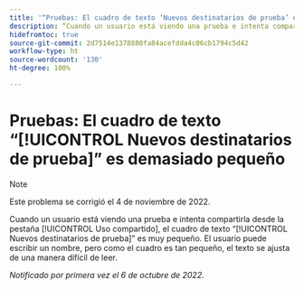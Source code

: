 ```yaml
---
title: '“Pruebas: El cuadro de texto ‘Nuevos destinatarios de prueba’ es demasiado pequeño”'
description: “Cuando un usuario está viendo una prueba e intenta compartirla desde la pestaña Uso compartido, el cuadro de texto Nuevos destinatarios de prueba es muy pequeño. El usuario puede escribir un nombre, pero como el cuadro es tan pequeño, el texto se ajusta de una manera difícil de leer.”
hidefromtoc: true
source-git-commit: 2d7514e1378880fa84acefdda4c06cb1794c5d42
workflow-type: ht
source-wordcount: '130'
ht-degree: 100%

---
```



# Pruebas: El cuadro de texto “[!UICONTROL Nuevos destinatarios de prueba]” es demasiado pequeño

>[!NOTE]
>
>Este problema se corrigió el 4 de noviembre de 2022.

<!--This article is on the WF and WFP TOCs-->

Cuando un usuario está viendo una prueba e intenta compartirla desde la pestaña [!UICONTROL Uso compartido], el cuadro de texto “[!UICONTROL Nuevos destinatarios de prueba]” es muy pequeño. El usuario puede escribir un nombre, pero como el cuadro es tan pequeño, el texto se ajusta de una manera difícil de leer.

_Notificado por primera vez el 6 de octubre de 2022._

